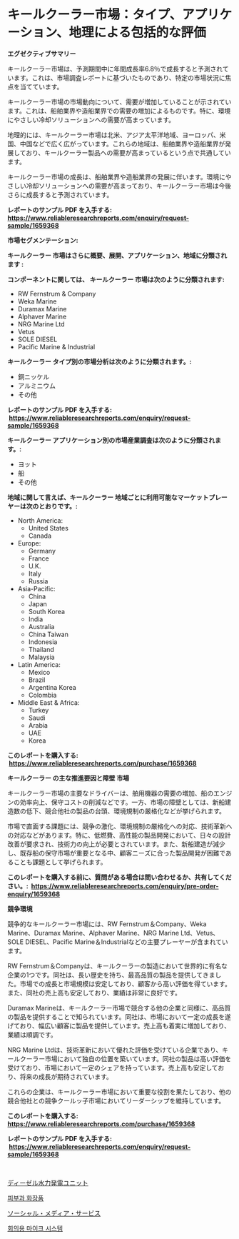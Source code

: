 <p><h1>キールクーラー市場：タイプ、アプリケーション、地理による包括的な評価</h1></p><p><strong>エグゼクティブサマリー</strong></p>
<p><p>キールクーラー市場は、予測期間中に年間成長率6.8％で成長すると予測されています。これは、市場調査レポートに基づいたものであり、特定の市場状況に焦点を当てています。</p><p>キールクーラー市場の市場動向について、需要が増加していることが示されています。これは、船舶業界や造船業界での需要の増加によるものです。特に、環境にやさしい冷却ソリューションへの需要が高まっています。</p><p>地理的には、キールクーラー市場は北米、アジア太平洋地域、ヨーロッパ、米国、中国などで広く広がっています。これらの地域は、船舶業界や造船業界が発展しており、キールクーラー製品への需要が高まっているという点で共通しています。</p><p>キールクーラー市場の成長は、船舶業界や造船業界の発展に伴います。環境にやさしい冷却ソリューションへの需要が高まっており、キールクーラー市場は今後さらに成長すると予測されています。</p></p>
<p><strong>レポートのサンプル PDF を入手する: <a href="https://www.reliableresearchreports.com/enquiry/request-sample/1659368">https://www.reliableresearchreports.com/enquiry/request-sample/1659368</a></strong></p>
<p><strong>市場セグメンテーション:</strong></p>
<p><strong> キールクーラー 市場はさらに概要、展開、アプリケーション、地域に分類されます :</strong></p>
<p><strong>コンポーネントに関しては、 キールクーラー 市場は次のように分類されます: &nbsp;</strong></p>
<p><ul><li>RW Fernstrum & Company</li><li>Weka Marine</li><li>Duramax Marine</li><li>Alphaver Marine</li><li>NRG Marine Ltd</li><li>Vetus</li><li>SOLE DIESEL</li><li>Pacific Marine & Industrial</li></ul></p>
<p><strong> キールクーラー タイプ別の市場分析は次のように分類されます。:</strong></p>
<p><ul><li>銅ニッケル</li><li>アルミニウム</li><li>その他</li></ul></p>
<p><strong>レポートのサンプル PDF を入手する: &nbsp;<a href="https://www.reliableresearchreports.com/enquiry/request-sample/1659368">https://www.reliableresearchreports.com/enquiry/request-sample/1659368</a></strong></p>
<p><strong> キールクーラー アプリケーション別の市場産業調査は次のように分類されます。:</strong></p>
<p><ul><li>ヨット</li><li>船</li><li>その他</li></ul></p>
<p><strong>地域に関して言えば、キールクーラー 地域ごとに利用可能なマーケットプレーヤーは次のとおりです。:</strong></p>
<p><ul>
    <li>
        North America:
        <ul>
            <li>United States</li>
            <li>Canada</li>
        </ul>
    </li>
    <li>
        Europe:
        <ul>
            <li>Germany</li>
            <li>France</li>
            <li>U.K.</li>
            <li>Italy</li>
            <li>Russia</li>
        </ul>
    </li>
    <li>
        Asia-Pacific:
        <ul>
            <li>China</li>
            <li>Japan</li>
            <li>South Korea</li>
            <li>India</li>
            <li>Australia</li>
            <li>China Taiwan</li>
            <li>Indonesia</li>
            <li>Thailand</li>
            <li>Malaysia</li>
        </ul>
    </li>
    <li>
        Latin America:
        <ul>
            <li>Mexico</li>
            <li>Brazil</li>
            <li>Argentina Korea</li>
            <li>Colombia</li>
        </ul>
    </li>
    <li>
        Middle East & Africa:
        <ul>
            <li>Turkey</li>
            <li>Saudi</li>
            <li>Arabia</li>
            <li>UAE</li>
            <li>Korea</li>
        </ul>
    </li>
    </ul></p>
<p><strong>このレポートを購入する: &nbsp;<a href="https://www.reliableresearchreports.com/purchase/1659368">https://www.reliableresearchreports.com/purchase/1659368</a></strong></p>
<p><strong>キールクーラー の主な推進要因と障壁 市場</strong></p>
<p><p>キールクーラー市場の主要なドライバーは、舶用機器の需要の増加、船のエンジンの効率向上、保守コストの削減などです。一方、市場の障壁としては、新船建造数の低下、競合他社の製品の台頭、環境規制の厳格化などが挙げられます。</p><p>市場で直面する課題には、競争の激化、環境規制の厳格化への対応、技術革新への対応などがあります。特に、低燃費、高性能の製品開発において、日々の設計改善が要求され、技術力の向上が必要とされています。また、新船建造が減少し、既存船の保守市場が重要となる中、顧客ニーズに合った製品開発が困難であることも課題として挙げられます。</p></p>
<p><strong>このレポートを購入する前に、質問がある場合は問い合わせるか、共有してください。:&nbsp; <a href="https://www.reliableresearchreports.com/enquiry/pre-order-enquiry/1659368">https://www.reliableresearchreports.com/enquiry/pre-order-enquiry/1659368</a></strong></p>
<p><strong>競争環境</strong></p>
<p><p>競争的なキールクーラー市場には、RW Fernstrum＆Company、Weka Marine、Duramax Marine、Alphaver Marine、NRG Marine Ltd、Vetus、SOLE DIESEL、Pacific Marine＆Industrialなどの主要プレーヤーが含まれています。</p><p>RW Fernstrum＆Companyは、キールクーラーの製造において世界的に有名な企業の1つです。同社は、長い歴史を持ち、最高品質の製品を提供してきました。市場での成長と市場規模は安定しており、顧客から高い評価を得ています。また、同社の売上高も安定しており、業績は非常に良好です。</p><p>Duramax Marineは、キールクーラー市場で競合する他の企業と同様に、高品質の製品を提供することで知られています。同社は、市場において一定の成長を遂げており、幅広い顧客に製品を提供しています。売上高も着実に増加しており、業績は順調です。</p><p>NRG Marine Ltdは、技術革新において優れた評価を受けている企業であり、キールクーラー市場において独自の位置を築いています。同社の製品は高い評価を受けており、市場において一定のシェアを持っています。売上高も安定しており、将来の成長が期待されています。</p><p>これらの企業は、キールクーラー市場において重要な役割を果たしており、他の競合他社との競争クールッ子市場においてリーダーシップを維持しています。</p></p>
<p><strong>このレポートを購入する: &nbsp; <a href="https://www.reliableresearchreports.com/purchase/1659368">https://www.reliableresearchreports.com/purchase/1659368</a></strong></p>
<p><strong>レポートのサンプル PDF を入手する: &nbsp;<a href="https://www.reliableresearchreports.com/enquiry/request-sample/1659368">https://www.reliableresearchreports.com/enquiry/request-sample/1659368</a></strong><strong></strong></p>
<p>&nbsp;</p>
<p><p><a href="https://github.com/KaydenJohns1964/Market-Research-Report-List-1/blob/main/335993812629.md">ディーゼル水力発電ユニット</a></p><p><a href="https://medium.com/@giovanileannon/%ED%94%BC%EB%B6%80%EA%B3%BC-%ED%99%94%EC%9E%A5%ED%92%88-%EC%8B%9C%EC%9E%A5-%EA%B7%9C%EB%AA%A8-%EC%8B%9C%EC%9E%A5-%EC%A0%84%EB%A7%9D-%EB%B0%8F-%EC%8B%9C%EC%9E%A5-%EC%98%88%EC%B8%A1-2024%EB%85%84%EB%B6%80%ED%84%B0-2031%EB%85%84%EA%B9%8C%EC%A7%80-55dfe7cb45dc">피부과 화장품</a></p><p><a href="https://github.com/marbadji/Market-Research-Report-List-1/blob/main/683215812628.md">ソーシャル・メディア・サービス</a></p><p><a href="https://medium.com/@angelardelean202220221/%ED%98%91%EC%9D%98%EC%8B%9D-%EB%A7%88%EC%9D%B4%ED%81%AC-%EC%8B%9C%EC%8A%A4%ED%85%9C-%EC%8B%9C%EC%9E%A5%EC%9D%80-%EC%8B%9C%EC%9E%A5-%EC%A0%90%EC%9C%A0%EC%9C%A8-%EC%8B%9C%EC%9E%A5-%EB%8F%99%ED%96%A5-%EB%B0%8F-%EC%8B%9C%EC%9E%A5-%EC%84%B1%EC%9E%A5%EC%97%90-%EB%8C%80%ED%95%9C-%EC%A0%95%EB%B3%B4%EB%A5%BC-%EC%A0%9C%EA%B3%B5%ED%95%A9%EB%8B%88%EB%8B%A4-85c8b935c7ef">회의용 마이크 시스템</a></p></p>